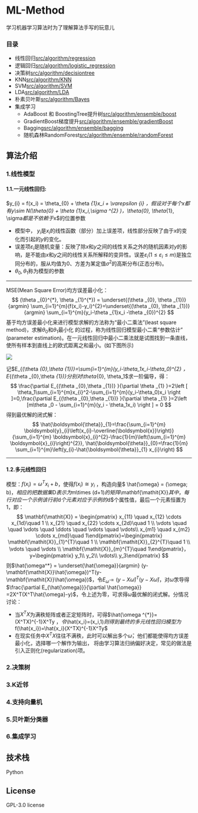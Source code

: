 # ML-Method
学习机器学习算法时为了理解算法手写的玩意儿

### 目录
- 线性回归[src/algorithm/regression](src/algorithm/regression)
- 逻辑回归[src/algorithm/logistic_regression](src/algorithm/logistic_regression)
- 决策树[src/algorithm/decisiontree](src/algorithm/decisiontree)
- KNN[src/algorithm/KNN](src/algorithm/KNN)
- SVM[src/algorithm/SVM](src/algorithm/SVM)
- LDA[src/algorithm/LDA](src/algorithm/LDA)
- 朴素贝叶斯[src/algorithm/Bayes](src/algorithm/Bayes)
- 集成学习
    - AdaBoost 和 BoostingTree提升树[src/algorithm/ensemble/boost](src/algorithm/ensemble/boost)
    - GradientBoost梯度提升[src/algorithm/ensemble/gradientBoost](src/algorithm/ensemble/gradientBoost)
    - Bagging[src/algorithm/ensemble/bagging](src/algorithm/ensemble/bagging)
    - 随机森林RandomForest[src/algorithm/ensemble/randomForest](src/algorithm/ensemble/randomForest)

## 算法介绍

### 1.线性模型

#### 1.1.一元线性回归: 

$y_{i} = f(x_i) = \theta_{0} + \theta _{1}x_i + \varepsilon _{i} $，假设对于每个$x$都有$y\sim N(\theta_{0} + \theta _{1}x_i,\sigma ^{2} )$，$\theta_{0}, \theta_{1}, \sigma$都是不依赖于$x$的位置参数

- 模型中， $y_i$是$x_i$的线性函数（部分）加上误差项，线性部分反映了由于$x$的变化而引起的$y$的变化。
- 误差项$\varepsilon _{i}$是随机变量：反映了除$x$和$y$之间的线性关系之外的随机因素对$y$的影响，是不能由$x$和$y$之间的线性关系所解释的变异性。误差$\varepsilon _{i} (1\le \varepsilon _{i} \le m)$是独立同分布的，服从均值为0、方差为某定值$\sigma^2$的高斯分布(正态分布)。
- $\theta_{0},\theta_{1}$称为模型的参数

------

MSE(Mean Square Error)均方误差最小化：
$$
(\theta _{0}^{*}, \theta _{1}^{*}) = \underset{(\theta _{0}, \theta _{1})}{argmin} \sum_{i=1}^{m}(f(x_i)-y_i)^{2}=\underset{(\theta _{0}, \theta _{1})}{argmin} \sum_{i=1}^{m}(y_i-\theta _{1}x_i -\theta _{0})^{2}   
$$
基于均方误差最小化来进行模型求解的方法称为“最小二乘法”(least square method)，求解$\theta_0$和$\theta_1$最小化 的过程，称为线性回归模型最小二乘“参数估计” (parameter estimation)。在一元线性回归中最小二乘法就是试图找到一条直线，使所有样本到直线上的欧式距离之和最小。(如下图所示)

![](D:\GitsProject\ML-Method\README_fig\Fig_1.1.png)

记$E_{(\theta _{0},\theta _{1})}=\sum_{i=1}^{m}(y_i-\theta_1x_i-\theta_0)^{2} $，$E_{(\theta _{0},\theta _{1})}$分别对$\theta_{0}, \theta_1$求一阶偏导，得：
$$
\frac{\partial E_{(\theta _{0},\theta _{1})} }{\partial \theta _{1} }=2\left [ \theta_1\sum_{i=1}^{m}x_{i}^2-\sum_{i=1}^{m}(y_i-\theta_0)x_i \right ]=0,\frac{\partial E_{(\theta _{0},\theta _{1})} }{\partial \theta _{1} }=2\left [m\theta _0 - \sum_{i=1}^{m}(y_i - \theta_1x_i)    \right ] = 0
$$
得到最优解的闭式解：
$$
\hat{\boldsymbol{\theta}}_{1}=\frac{\sum_{i=1}^{m} \boldsymbol{y}_{i}\left(x_{i}-\overline{\boldsymbol{x}}\right)}{\sum_{i=1}^{m} \boldsymbol{x}_{i}^{2}-\frac{1}{m}\left(\sum_{i=1}^{m} \boldsymbol{x}_{i}\right)^{2}}, \hat{\boldsymbol{\theta}}_{0}=\frac{1}{m} \sum_{i=1}^{m}\left(y_{i}-\hat{\boldsymbol{\theta}}_{1} x_{i}\right)
$$

------

#### 1.2.多元线性回归

模型：$f(x_i)=\omega^Tx_i+b$，使得$f(x_i)\cong y_i$ ，构造向量$ \hat{\omega} =  (\omega; b)$，相应的把数据集$D$表示为$m\times (d+1)$的矩阵$\mathbf{\mathit{X}}$其中，每行对应一个示例 该行前$d$个元素对应于示例的$d$个属性值，最后一个元素恒置为1，即：
$$
\mathbf{\mathit{X}} = \begin{pmatrix} x_{11} \quad x_{12}  \cdots   x_{1d}\quad 1 \\ x_{21} \quad x_{22}  \cdots   x_{2d}\quad 1 \\ \vdots \quad \quad   \vdots \quad \ddots \quad \vdots \quad \vdots\\ x_{m1} \quad  x_{m2}  \cdots   x_{md}\quad 1\end{pmatrix}=\begin{pmatrix}  \mathbf{\mathit{X}}_{1}^{T}\quad 1 \\  \mathbf{\mathit{X}}_{2}^{T}\quad 1 \\  \vdots \quad \vdots  \\  \mathbf{\mathit{X}}_{m}^{T}\quad 1\end{pmatrix}，y=\begin{pmatrix} y_1\\ y_2\\ \vdots\\ y_3\end{pmatrix}
$$
则$\hat{\omega^*} = \underset{\hat{\omega}}{argmin} (y-\mathbf{\mathit{X}}\hat{\omega})^T(y-\mathbf{\mathit{X}}\hat{\omega})$，令$E_{\hat{\omega}}=(y-\mathbf{\mathit{X}}\hat{\omega})^T(y-\mathbf{\mathit{X}}\hat{\omega})$，对$\hat{\omega}$求导得$\frac{\partial E_{\hat{\omega}}}{\partial \hat{\omega}} =2X^T(X^T\hat{\omega}-y)$，令上述为零，可求得$\hat{\omega}$最优解的闭式解。分情况讨论：

- 当$X^TX$为满秩矩阵或者正定矩阵时，可得$\hat{\omega ^{*}}= (X^TX)^{-1}X^Ty $，令$\hat{x_i}=(x_i,1)$则得到最终的多元线性回归模型为$f(\hat{x_i})=\hat{x_i}(X^TX)^{-1}X^Ty$ 
- 在现实任务中$X^TX$往往不满秩，此时可以解出多个$\hat{\omega}$，他们都能使得均方误差最小化，选择哪一个解作为输出， 将由学习算法归纳偏好决定，常见的做法是引入正则化(regularization)项。

### 2.决策树

### 3.K近邻

### 4.支持向量机

### 5.贝叶斯分类器 

### 6.集成学习

## 技术栈

Python

## License

GPL-3.0 license